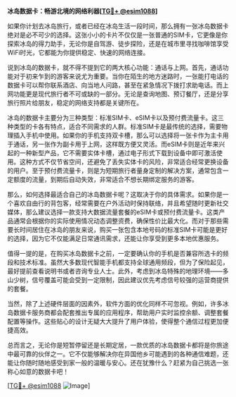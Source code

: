 **冰岛数据卡：畅游北境的网络利器[[TG💪+ @esim1088](https://t.me/s/esim1088)]**

如果你计划去冰岛旅行，或者已经在冰岛生活一段时间，那么拥有一张冰岛数据卡绝对是必不可少的选择。这张小小的卡片不仅仅是一张普通的SIM卡，它更像是你探索冰岛的得力助手，无论你是自驾游、徒步探险，还是在城市里寻找咖啡馆享受WiFi时光，它都能为你提供稳定、快速的网络连接。

说到冰岛的数据卡，就不得不提到它的两大核心功能：通话与上网。首先，通话功能对于初来乍到的游客来说尤为重要。当你在陌生的地方迷路时，一张能打电话的数据卡可以帮你联系酒店、向当地人问路，甚至在紧急情况下拨打求助电话。而上网功能更是现代旅行者不可或缺的一部分。无论是查询地图、预订餐厅，还是分享旅行照片给朋友，稳定的网络支持都是关键所在。

冰岛的数据卡主要分为三种类型：标准SIM卡、eSIM卡以及预付费流量卡。这三种类型的卡各有特点，适合不同需求的人群。标准SIM卡是最传统的选择，需要物理插入手机中使用。如果你的手机支持双卡槽，那么可以选择将一张卡作为主卡用于通话，另一张作为副卡用于上网，这样既方便又灵活。而eSIM卡则是近年来兴起的一种新型产品，它不需要实体卡槽，通过电子形式下载到设备中即可激活使用。这种方式不仅节省空间，还避免了丢失实体卡的风险，非常适合经常更换设备的用户。至于预付费流量卡，则是为短期旅行者量身定制的解决方案，通常包含一定额度的流量，到期后自动失效，非常适合不想长期绑定服务的游客。

那么，如何选择最适合自己的冰岛数据卡呢？这取决于你的具体需求。如果你是一个喜欢自由行的背包客，经常需要在户外活动时保持联络，并且希望随时更新社交媒体，那么建议选择一款支持大数据流量套餐的eSIM卡或预付费流量卡。这类产品通常会根据你的实际使用情况动态调整资费，确保性价比最大化。而对于那些需要长时间居住在冰岛的朋友来说，购买一张包含本地号码的标准SIM卡可能是更好的选择，因为它不仅能满足日常通讯需求，还能让你享受到更多本地优惠服务。

值得一提的是，在购买冰岛数据卡之前，一定要确认你的手机是否兼容所选卡的频段和技术标准。虽然大多数现代智能手机都支持全球通用频段，但为了保险起见，最好提前查看说明书或者咨询专业人士。此外，考虑到冰岛特殊的地理环境——多山少树，信号覆盖可能会受到一定限制，因此建议优先考虑信号较强的运营商提供的套餐。

当然，除了上述硬件层面的因素外，软件方面的优化同样不可忽视。例如，许多冰岛数据卡服务商都会配套推出专属的应用程序，帮助用户实时监控余额、调整套餐配置等操作。这些贴心的设计无疑大大提升了用户体验，使得整个通信过程更加便捷高效。

总而言之，无论你是短暂停留还是长期定居，一款优质的冰岛数据卡都将是你旅途中最可靠的伙伴之一。它不仅能够解决你在异国他乡可能遇到的各种通信难题，还能让你随时随地感受到家一般的温暖与安心。还在犹豫什么？赶紧为自己挑选一张称心如意的数据卡吧！

[[TG💪+ @esim1088](https://t.me/s/esim1088) ![Image](https://i.postimg.cc/4NQfJmqS/Snipaste-2025-05-13-00-14-12.png)]